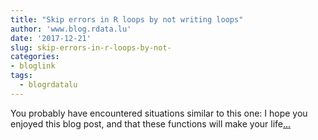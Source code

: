 ```yaml
---
title: "Skip errors in R loops by not writing loops"
author: 'www.blog.rdata.lu'
date: '2017-12-21'
slug: skip-errors-in-r-loops-by-not-
categories:
- bloglink
tags:
  - blogrdatalu
---
```


You probably have encountered situations similar to this one: I hope you enjoyed this blog post, and that these functions will make your life[... <i class="fas fa-external-link-alt"></i>](http://www.blog.rdata.lu/post/2017-12-21-skip-errors-in-r-by-not-writing-loops/)

